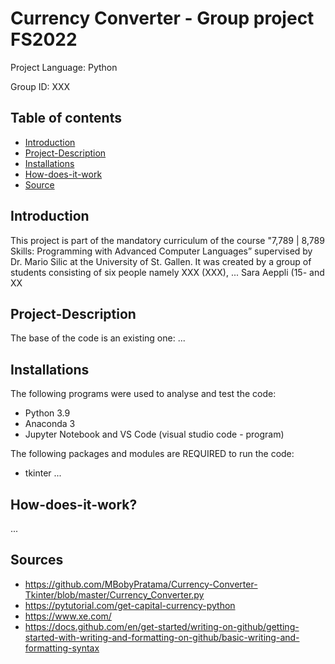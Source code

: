 # Currency Converter - Group project FS2022 

Project Language: Python

Group ID: XXX

## Table of contents
* [Introduction](#Introduction)
* [Project-Description](#Project-Description)
* [Installations](#Installations)
* [How-does-it-work](#How-does-it-work)
* [Source](#Source)



## Introduction
This project is part of the mandatory curriculum of the course "7,789 | 8,789 Skills: Programming with Advanced Computer Languages” supervised by Dr. Mario Silic at the University of St. Gallen. It was created by a group of students consisting of six people namely XXX (XXX), ... Sara Aeppli (15- and XX


## Project-Description
The base of the code is an existing one: 
...


## Installations
The following programs were used to analyse and test the code:
* Python 3.9 
* Anaconda 3
* Jupyter Notebook and VS Code (visual studio code - program)

The following packages and modules are REQUIRED to run the code: 
* tkinter
...

## How-does-it-work?
...

## Sources
* https://github.com/MBobyPratama/Currency-Converter-Tkinter/blob/master/Currency_Converter.py
* https://pytutorial.com/get-capital-currency-python
* https://www.xe.com/
* https://docs.github.com/en/get-started/writing-on-github/getting-started-with-writing-and-formatting-on-github/basic-writing-and-formatting-syntax




